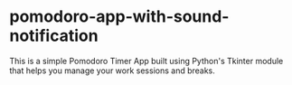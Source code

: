 # pomodoro-app-with-sound-notification
This is a simple Pomodoro Timer App built using Python's Tkinter module that helps you manage your work sessions and breaks.